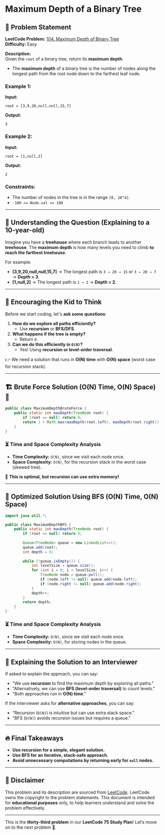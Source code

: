 # Maximum Depth of a Binary Tree

## 📌 Problem Statement

**LeetCode Problem:** [104. Maximum Depth of Binary Tree](https://leetcode.com/problems/maximum-depth-of-binary-tree/)  
**Difficulty:** Easy  

**Description:**  
Given the `root` of a binary tree, return its **maximum depth**.

- The **maximum depth** of a binary tree is the number of nodes along the longest path from the root node down to the farthest leaf node.

### **Example 1:**
**Input:**  
```
root = [3,9,20,null,null,15,7]
```
**Output:**  
```
3
```

### **Example 2:**
**Input:**  
```
root = [1,null,2]
```
**Output:**  
```
2
```

### **Constraints:**
- The number of nodes in the tree is in the range `[0, 10^4]`.
- `-100 <= Node.val <= 100`

---

## 📌 Understanding the Question (Explaining to a 10-year-old)

Imagine you have a **treehouse** where each branch leads to another **treehouse**. The **maximum depth** is how many levels you need to climb **to reach the farthest treehouse**.

For example:
- **[3,9,20,null,null,15,7]** → The longest path is `3 → 20 → 15` or `3 → 20 → 7` → **Depth = 3**.
- **[1,null,2]** → The longest path is `1 → 2` → **Depth = 2**.

---

## 🧠 Encouraging the Kid to Think

Before we start coding, let's **ask some questions**:
1. **How do we explore all paths efficiently?**
   - Use **recursion** or **BFS/DFS**.
2. **What happens if the tree is empty?**
   - Return `0`.
3. **Can we do this efficiently in `O(N)`?**
   - Yes! Using **recursion or level-order traversal**.

👉 We need a solution that runs in **O(N) time** with **O(N) space** (worst case for recursion stack).

---

## 🏗️ Brute Force Solution (O(N) Time, O(N) Space) 🚨

```java
public class MaximumDepthBruteForce {
    public static int maxDepth(TreeNode root) {
        if (root == null) return 0;
        return 1 + Math.max(maxDepth(root.left), maxDepth(root.right));
    }
}
```

### ⏳ Time and Space Complexity Analysis
- **Time Complexity:** `O(N)`, since we visit each node once.
- **Space Complexity:** `O(N)`, for the recursion stack in the worst case (skewed tree).

🚨 **This is optimal, but recursion can use extra memory!**

---

## 🚀 Optimized Solution Using BFS (O(N) Time, O(N) Space)

```java
import java.util.*;

public class MaximumDepthBFS {
    public static int maxDepth(TreeNode root) {
        if (root == null) return 0;
        
        Queue<TreeNode> queue = new LinkedList<>();
        queue.add(root);
        int depth = 0;
        
        while (!queue.isEmpty()) {
            int levelSize = queue.size();
            for (int i = 0; i < levelSize; i++) {
                TreeNode node = queue.poll();
                if (node.left != null) queue.add(node.left);
                if (node.right != null) queue.add(node.right);
            }
            depth++;
        }
        return depth;
    }
}
```

### ⏳ Time and Space Complexity Analysis
- **Time Complexity:** `O(N)`, since we visit each node once.
- **Space Complexity:** `O(N)`, for storing nodes in the queue.

---

## 📢 Explaining the Solution to an Interviewer
If asked to explain the approach, you can say:
- "We use **recursion** to find the maximum depth by exploring all paths."
- "Alternatively, we can use **BFS (level-order traversal)** to count levels."
- "Both approaches run in **O(N) time**."

If the interviewer asks for **alternative approaches**, you can say:
- "Recursion (`O(N)`) is intuitive but can use extra stack space."
- "BFS (`O(N)`) avoids recursion issues but requires a queue."

---

## 🔥 Final Takeaways
- **Use recursion for a simple, elegant solution.**
- **Use BFS for an iterative, stack-safe approach.**
- **Avoid unnecessary computations by returning early for `null` nodes.**

---

## 📜 Disclaimer
This problem and its description are sourced from [LeetCode](https://leetcode.com/problems/maximum-depth-of-binary-tree/). LeetCode owns the copyright to the problem statements. This document is intended for **educational purposes** only, to help learners understand and solve the problem effectively.

---

This is the **thirty-third problem** in our **LeetCode 75 Study Plan**! Let’s move on to the next problem 🚀.

